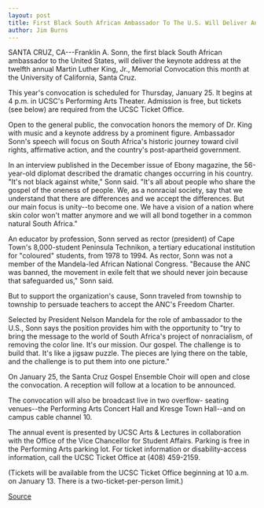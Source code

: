```yaml
---
layout: post
title: First Black South African Ambassador To The U.S. Will Deliver Annual Martin Luther King, Jr., Lecture At UC Santa Cruz On January 25
author: Jim Burns
---
```


SANTA CRUZ, CA---Franklin A. Sonn, the first black South African  ambassador to the United States, will deliver the keynote address at  the twelfth annual Martin Luther King, Jr., Memorial Convocation this  month at the University of California, Santa Cruz.

This year's convocation is scheduled for Thursday, January 25.  It begins at 4 p.m. in UCSC's Performing Arts Theater. Admission is  free, but tickets (see below) are required from the UCSC Ticket  Office.

Open to the general public, the convocation honors the memory  of Dr. King with music and a keynote address by a prominent figure.  Ambassador Sonn's speech will focus on South Africa's historic  journey toward civil rights, affirmative action, and the country's  post-apartheid government.

In an interview published in the December issue of Ebony  magazine, the 56-year-old diplomat described the dramatic changes  occurring in his country. "It's not black against white," Sonn said.  "It's all about people who share the gospel of the oneness of people.  We, as a nonracial society, say that we understand that there are  differences and we accept the differences. But our main focus is  unity--to become one. We have a vision of a nation where skin color  won't matter anymore and we will all bond together in a common  natural South Africa."

An educator by profession, Sonn served as rector (president) of  Cape Town's 8,000-student Peninsula Technikon, a tertiary  educational institution for "coloured" students, from 1978 to 1994.  As rector, Sonn was not a member of the Mandela-led African  National Congress. "Because the ANC was banned, the movement in  exile felt that we should never join because that safeguarded us,"  Sonn said.

But to support the organization's cause, Sonn traveled from  township to township to persuade teachers to accept the ANC's  Freedom Charter.

Selected by President Nelson Mandela for the role of  ambassador to the U.S., Sonn says the position provides him with the  opportunity to "try to bring the message to the world of South  Africa's project of nonracialism, of removing the color line. It's our  mission. Our gospel. The challenge is to build that. It's like a jigsaw  puzzle. The pieces are lying there on the table, and the challenge is  to put them into one picture."

On January 25, the Santa Cruz Gospel Ensemble Choir will open  and close the convocation. A reception will follow at a location to be  announced.

The convocation will also be broadcast live in two overflow- seating venues--the Performing Arts Concert Hall and Kresge Town  Hall--and on campus cable channel 10.

The annual event is presented by UCSC Arts & Lectures in  collaboration with the Office of the Vice Chancellor for Student  Affairs. Parking is free in the Performing Arts parking lot. For  ticket information or disability-access information, call the UCSC  Ticket Office at (408) 459-2159.

(Tickets will be available from the UCSC Ticket Office beginning at  10 a.m. on January 13. There is a two-ticket-per-person limit.)

[Source](http://www1.ucsc.edu/news_events/press_releases/archive/95-96/01-96/011096-South_African_ambas.html "Permalink to 011096-South_African_ambas")
